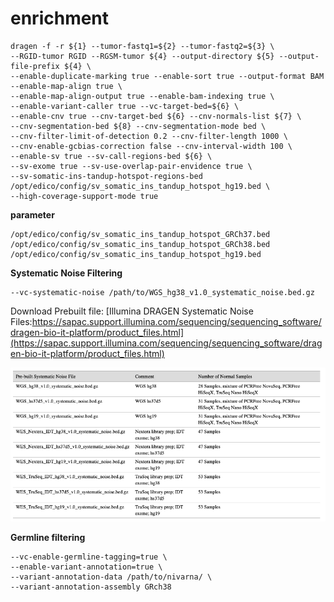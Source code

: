 # enrichment
```{.cs}
dragen -f -r ${1} --tumor-fastq1=${2} --tumor-fastq2=${3} \
--RGID-tumor RGID --RGSM-tumor ${4} --output-directory ${5} --output-file-prefix ${4} \
--enable-duplicate-marking true --enable-sort true --output-format BAM --enable-map-align true \
--enable-map-align-output true --enable-bam-indexing true \
--enable-variant-caller true --vc-target-bed=${6} \
--enable-cnv true --cnv-target-bed ${6} --cnv-normals-list ${7} \
--cnv-segmentation-bed ${8} --cnv-segmentation-mode bed \
--cnv-filter-limit-of-detection 0.2 --cnv-filter-length 1000 \
--cnv-enable-gcbias-correction false --cnv-interval-width 100 \
--enable-sv true --sv-call-regions-bed ${6} \
--sv-exome true --sv-use-overlap-pair-envidence true \
--sv-somatic-ins-tandup-hotspot-regions-bed /opt/edico/config/sv_somatic_ins_tandup_hotspot_hg19.bed \
--high-coverage-support-mode true
```

**parameter**
```{.cs}
/opt/edico/config/sv_somatic_ins_tandup_hotspot_GRCh37.bed
/opt/edico/config/sv_somatic_ins_tandup_hotspot_GRCh38.bed
/opt/edico/config/sv_somatic_ins_tandup_hotspot_hg19.bed
```

**Systematic Noise Filtering**
```{.cs}
--vc-systematic-noise /path/to/WGS_hg38_v1.0_systematic_noise.bed.gz
```
Download Prebuilt file:
[Illumina DRAGEN Systematic Noise Files:https://sapac.support.illumina.com/sequencing/sequencing_software/dragen-bio-it-platform/product_files.html](https://sapac.support.illumina.com/sequencing/sequencing_software/dragen-bio-it-platform/product_files.html)

![prebuilt_systematic_noise_files](./prebuilt_systematic_noise_files.png)

**Germline filtering**
```{.cs}
--vc-enable-germline-tagging=true \
--enable-variant-annotation=true \
--variant-annotation-data /path/to/nivarna/ \
--variant-annotation-assembly GRch38
```